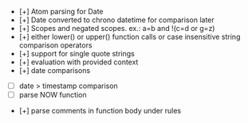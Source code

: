 - [+] Atom parsing for Date
- [+] Date converted to chrono datetime for comparison later
- [+] Scopes and negated scopes. ex.: a=b and !(c=d or g=z)
- [+] either lower() or upper() function calls or case insensitive string comparison operators
- [+] support for single quote strings
- [+] evaluation with provided context
- [+] date comparisons
- [ ] date > timestamp comparison
- [ ] parse NOW function
- [+] parse comments in function body under rules
